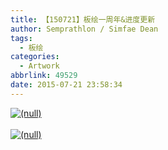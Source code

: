 ```yaml
---
title: 【150721】板绘一周年&进度更新
author: Semprathlon / Simfae Dean
tags:
  - 板绘
categories:
  - Artwork
abbrlink: 49529
date: 2015-07-21 23:58:34
---
```

<a href="__ASSETS_HOST_NAME__/2015/07/IMG_5299.png"><img src="__ASSETS_HOST_NAME__/2015/07/IMG_5299.png" alt="(null)" class="alignnone size-full" /></a><br /><br /><a href="__ASSETS_HOST_NAME__/2015/07/IMG_5291.png"><img src="__ASSETS_HOST_NAME__/2015/07/IMG_5291.png" alt="(null)" class="alignnone size-full" /></a>
